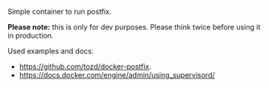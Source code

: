 Simple container to run postfix.

**Please note:** this is only for dev purposes. Please think twice before using it in production.

Used examples and docs:
* https://github.com/tozd/docker-postfix.
* https://docs.docker.com/engine/admin/using_supervisord/
